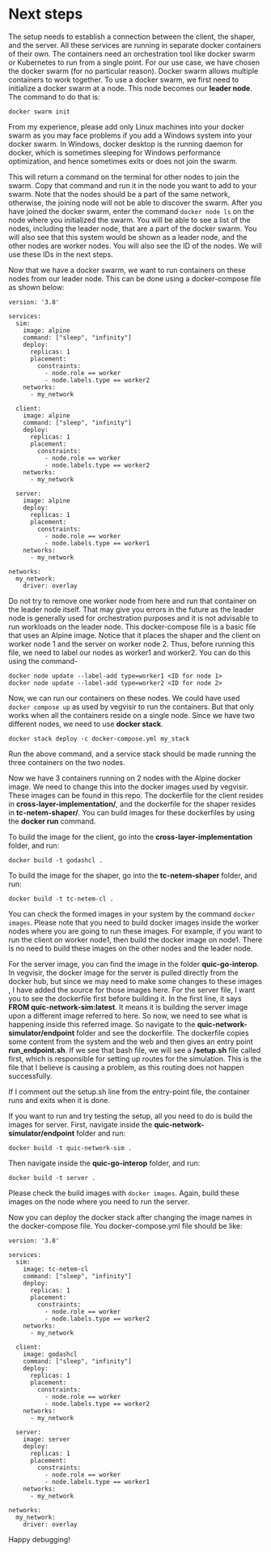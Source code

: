 # Next steps
The setup needs to establish a connection between the client, the shaper, and the server. All these services are running in separate docker containers of their own. 
The containers need an orchestration tool like docker swarm or Kubernetes to run from a single point. For our use case, we have chosen the docker swarm (for no particular reason).
Docker swarm allows multiple containers to work together. To use a docker swarm, we first need to initialize a docker swarm at a node. This node becomes our **leader node**. The command to do that is:
```
docker swarm init
```
From my experience, please add only Linux machines into your docker swarm as you may face problems if you add a Windows system into your docker swarm. In Windows, docker desktop is the running daemon for docker,
which is sometimes sleeping for Windows performance optimization, and hence sometimes exits or does not join the swarm.

This will return a command on the terminal for other nodes to join the swarm. Copy that command and run it in the node you want to add to your swarm. Note that the nodes should be a part of the same network, 
otherwise, the joining node will not be able to discover the swarm. After you have joined the docker swarm, enter the command ```docker node ls``` on the node where you initialized the swarm. 
You will be able to see a list of the nodes, including the leader node, that are a part of the docker swarm. You will also see that this system would be shown as a leader node, and the other nodes are worker nodes.
You will also see the ID of the nodes. We will use these IDs in the next steps.

Now that we have a docker swarm, we want to run containers on these nodes from our leader node. This can be done using a docker-compose file as shown below:
```
version: '3.8'

services:
  sim:
    image: alpine
    command: ["sleep", "infinity"]
    deploy:
      replicas: 1
      placement:
        constraints:
          - node.role == worker
          - node.labels.type == worker2
    networks:
      - my_network

  client:
    image: alpine
    command: ["sleep", "infinity"]
    deploy:
      replicas: 1
      placement:
        constraints:
          - node.role == worker
          - node.labels.type == worker2
    networks:
      - my_network

  server:
    image: alpine
    deploy:
      replicas: 1
      placement:
        constraints:
          - node.role == worker
          - node.labels.type == worker1
    networks:
      - my_network

networks:
  my_network:
    driver: overlay

```

Do not try to remove one worker node from here and run that container on the leader node itself. That may give you errors in the future as the leader node is generally used for orchestration purposes
 and it is not advisable to run workloads on the leader node.
This docker-compose file is a basic file that uses an Alpine image. Notice that it places the shaper and the client on worker node 1 and the server on worker node 2. Thus, before running this file, we need to 
label our nodes as worker1 and worker2. You can do this using the command-
```
docker node update --label-add type=worker1 <ID for node 1>
docker node update --label-add type=worker2 <ID for node 2>
```

Now, we can run our containers on these nodes. We could have used ```docker compose up``` as used by vegvisir to run the containers. But that only works when all the containers reside on a single node. Since we
 have two different nodes, we need to use **docker stack**. 
```
docker stack deploy -c docker-compose.yml my_stack
```
Run the above command, and a service stack should be made running the three containers on the two nodes.

Now we have 3 containers running on 2 nodes with the Alpine docker image. We need to change this into the docker images used by vegvisir. These images can be found in this repo. The dockerfile for the client
resides in **cross-layer-implementation/**, and the dockerfile for the shaper resides in **tc-netem-shaper/**. You can build images for these dockerfiles by using the **docker run** command. 

To build the image for the client, go into the **cross-layer-implementation** folder, and run:
```
docker build -t godashcl .
```

To build the image for the shaper, go into the **tc-netem-shaper** folder, and run:
```
docker build -t tc-netem-cl .
```
You can check the formed images in your system by the command ```docker images```. Please note that you need to build docker images inside the worker nodes where you are going to run these images. For example, 
if you want to run the client on worker node1, then build the docker image on node1. There is no need to build these images on the other nodes and the leader node. 

For the server image, you can find the image in the folder **quic-go-interop**. In vegvisir, the docker image for the server is pulled directly from the docker hub, but since we may need to make some changes to these images
, I have added the source for those images here. For the server file, I want you to see the dockerfile first before building it. In the first line, it says **FROM quic-network-sim:latest**. It means it is building
 the server image upon a different image referred to here. So now, we need to see what is happening inside this referred image. So navigate to the **quic-network-simulator/endpoint** folder and see the dockerfile. 
 The dockerfile copies some content from the system and the web and then gives an entry point **run_endpoint.sh**. If we see that bash file, we will see a **/setup.sh** file called first, which is responsible for
 setting up routes for the simulation. This is the file that I believe is causing a problem, as this routing does not happen successfully. 

 If I comment out the setup.sh line from the entry-point file, the container runs and exits when it is done. 

 If you want to run and try testing the setup, all you need to do is build the images for server. First, navigate inside the **quic-network-simulator/endpoint** folder and run:
 ```
docker build -t quic-network-sim .
```
Then navigate inside the **quic-go-interop** folder, and run:
```
docker build -t server .
```
Please check the build images with ```docker images```. Again, build these images on the node where you need to run the server.

Now you can deploy the docker stack after changing the image names in the docker-compose file. You docker-compose.yml file should be like:
```
version: '3.8'

services:
  sim:
    image: tc-netem-cl
    command: ["sleep", "infinity"]
    deploy:
      replicas: 1
      placement:
        constraints:
          - node.role == worker
          - node.labels.type == worker2
    networks:
      - my_network

  client:
    image: godashcl
    command: ["sleep", "infinity"]
    deploy:
      replicas: 1
      placement:
        constraints:
          - node.role == worker
          - node.labels.type == worker2
    networks:
      - my_network

  server:
    image: server
    deploy:
      replicas: 1
      placement:
        constraints:
          - node.role == worker
          - node.labels.type == worker1
    networks:
      - my_network

networks:
  my_network:
    driver: overlay
```

Happy debugging!
